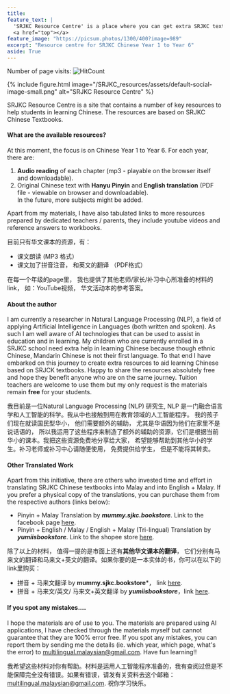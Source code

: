 ```yaml
---
title:
feature_text: |
  'SRJKC Resource Centre' is a place where you can get extra SRJKC textbook-related resources **free of charge**.
  <a href="top"></a>
feature_image: "https://picsum.photos/1300/400?image=989"
excerpt: "Resource centre for SRJKC Chinese Year 1 to Year 6"
aside: True
---
```

Number of page visits: ![HitCount](https://hits.dwyl.com/multilingual-malaysian/SRJKC_resources.svg?style=flat)

{% include figure.html image="/SRJKC_resources/assets/default-social-image-small.png" alt="SRJKC Resource Centre" %}

SRJKC Resource Centre is a site that contains a number of key resources to help students in learning Chinese. The resources are based on SRJKC Chinese Textbooks.

#### What are the available resources?
At this moment, the focus is on Chinese Year 1 to Year 6. For each year, there are:
1. **Audio reading** of each chapter (mp3 - playable on the browser itself and downloadable). 
2. Original Chinese text with **Hanyu Pinyin** and **English translation** (PDF file - viewable on browser and downloadable).\
In the future, more subjects might be added. 

Apart from my materials, I have also tabulated links to more resources prepared by dedicated teachers / parents, they include youtube videos and reference answers to workbooks.

目前只有华文课本的资源，有：
- 课文朗读 (MP3 格式）
- 课文加了拼音注音， 和英文的翻译 （PDF格式）

在每一个年级的page里， 我也提供了其他老师/家长/补习中心所准备的材料的link， 如：YouTube视频， 华文活动本的参考答案。

#### About the author
I am currently a researcher in Natural Language Processing (NLP), a field of applying Artificial Intelligence in Languages (both written and spoken). As such I am well aware of AI technologies that can be used to assist in education and in learning. My children who are currently enrolled in a SRJKC school need extra help in learning Chinese because though ethnic Chinese, Mandarin Chinese is not their first language. To that end I have embarked on this journey to create extra resources to aid learning Chinese based on SRJCK textbooks. Happy to share the resources absolutely free and hope they benefit anyone who are on the same journey. Tuition teachers are welcome to use them but my only request is the materials remain **free** for your students. 

<!--
The tools that I have used are: 
  - text-to-speech (TTS) to generate audio books
  - machine translation
  - optical character recognition (OCR) to 
-->

我目前是一位Natural Language Processing (NLP) 研究生, NLP 是一门融合语言学和人工智能的科学。我从中也接触到用在教育领域的人工智能程序。 我的孩子们现在就读国民型华小， 他们需要额外的辅助， 尤其是华语因为他们在家里不是说话语的， 所以我运用了这些程序来制造了额外的辅助的资源，它们是根据当前华小的课本。我把这些资源免费地分享给大家， 希望能够帮助到其他华小的学生。补习老师或补习中心请随便使用， 免费提供给学生， 但是不能将其转卖。

#### Other Translated Work
Apart from this initiative, there are others who invested time and effort in translating SRJKC Chinese textbooks into Malay and into English + Malay. If you prefer a physical copy of the translations, you can purchase them from the respective authors (links below):
- Pinyin + Malay Translation by ***mummy.sjkc.bookstore***. Link to the facebook page [here](https://www.facebook.com/search/top?q=mummy.sjkc.bookstore).
- Pinyin + English / Malay / English + Malay (Tri-lingual) Translation by ***yumiisbookstore***. Link to the shopee store [here](https://shopee.com.my/yumiisbookstore).

除了以上的材料， 值得一提的是市面上还有**其他华文课本的翻译**， 它们分别有马来文的翻译和马来文+英文的翻译。如果你要的是一本实体的书，你可以在以下的link里购买：
- 拼音 + 马来文翻译 by **mummy.sjkc.bookstore***， link [here](https://www.facebook.com/search/top?q=mummy.sjkc.bookstore).
- 拼音 + 马来文/英文/ 马来文+英文翻译 by ***yumiisbookstore***，link [here](https://shopee.com.my/yumiisbookstore).

#### If you spot any mistakes....
I hope the materials are of use to you. The materials are prepared using AI applications, I have checked through the materials myself but cannot guarantee that they are 100% error free. If you spot any mistakes, you can report them by sending me the details (ie. which year, which page, what's the error) to multilingual.malaysian@gmail.com.
Have fun learning!!

我希望这些材料对你有帮助。材料是运用人工智能程序准备的，我有查阅过但是不能保障完全没有错误。如果有错误，请发有关资料去这个邮箱： multilingual.malaysian@gmail.com.
祝你学习快乐。

